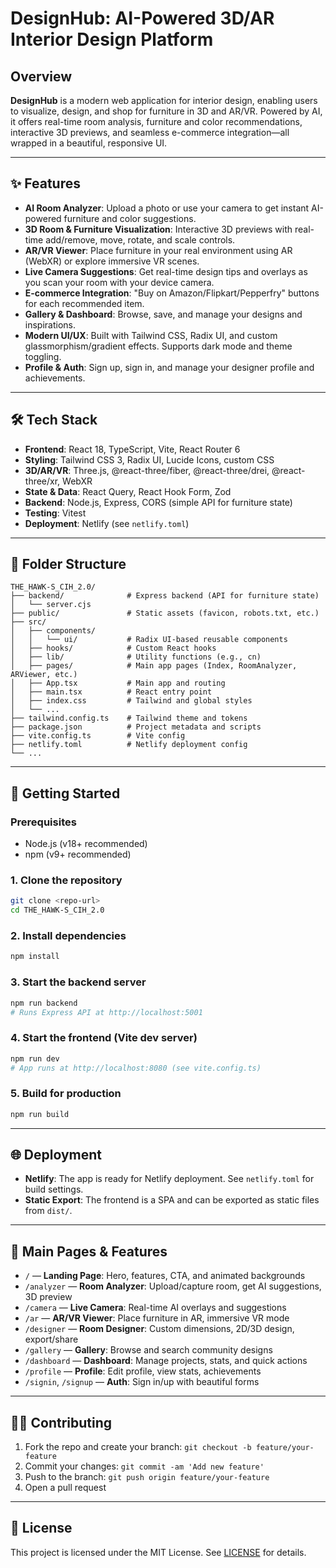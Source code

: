 # DesignHub: AI-Powered 3D/AR Interior Design Platform

## Overview

**DesignHub** is a modern web application for interior design, enabling users to visualize, design, and shop for furniture in 3D and AR/VR. Powered by AI, it offers real-time room analysis, furniture and color recommendations, interactive 3D previews, and seamless e-commerce integration—all wrapped in a beautiful, responsive UI.

---

## ✨ Features

- **AI Room Analyzer**: Upload a photo or use your camera to get instant AI-powered furniture and color suggestions.
- **3D Room & Furniture Visualization**: Interactive 3D previews with real-time add/remove, move, rotate, and scale controls.
- **AR/VR Viewer**: Place furniture in your real environment using AR (WebXR) or explore immersive VR scenes.
- **Live Camera Suggestions**: Get real-time design tips and overlays as you scan your room with your device camera.
- **E-commerce Integration**: "Buy on Amazon/Flipkart/Pepperfry" buttons for each recommended item.
- **Gallery & Dashboard**: Browse, save, and manage your designs and inspirations.
- **Modern UI/UX**: Built with Tailwind CSS, Radix UI, and custom glassmorphism/gradient effects. Supports dark mode and theme toggling.
- **Profile & Auth**: Sign up, sign in, and manage your designer profile and achievements.

---

## 🛠️ Tech Stack

- **Frontend**: React 18, TypeScript, Vite, React Router 6
- **Styling**: Tailwind CSS 3, Radix UI, Lucide Icons, custom CSS
- **3D/AR/VR**: Three.js, @react-three/fiber, @react-three/drei, @react-three/xr, WebXR
- **State & Data**: React Query, React Hook Form, Zod
- **Backend**: Node.js, Express, CORS (simple API for furniture state)
- **Testing**: Vitest
- **Deployment**: Netlify (see `netlify.toml`)

---

## 📁 Folder Structure

```
THE_HAWK-S_CIH_2.0/
├── backend/              # Express backend (API for furniture state)
│   └── server.cjs
├── public/               # Static assets (favicon, robots.txt, etc.)
├── src/
│   ├── components/
│   │   └── ui/           # Radix UI-based reusable components
│   ├── hooks/            # Custom React hooks
│   ├── lib/              # Utility functions (e.g., cn)
│   ├── pages/            # Main app pages (Index, RoomAnalyzer, ARViewer, etc.)
│   ├── App.tsx           # Main app and routing
│   ├── main.tsx          # React entry point
│   ├── index.css         # Tailwind and global styles
│   └── ...
├── tailwind.config.ts    # Tailwind theme and tokens
├── package.json          # Project metadata and scripts
├── vite.config.ts        # Vite config
├── netlify.toml          # Netlify deployment config
└── ...
```

---

## 🚀 Getting Started

### Prerequisites
- Node.js (v18+ recommended)
- npm (v9+ recommended)

### 1. Clone the repository
```bash
git clone <repo-url>
cd THE_HAWK-S_CIH_2.0
```

### 2. Install dependencies
```bash
npm install
```

### 3. Start the backend server
```bash
npm run backend
# Runs Express API at http://localhost:5001
```

### 4. Start the frontend (Vite dev server)
```bash
npm run dev
# App runs at http://localhost:8080 (see vite.config.ts)
```

### 5. Build for production
```bash
npm run build
```

---

## 🌐 Deployment

- **Netlify**: The app is ready for Netlify deployment. See `netlify.toml` for build settings.
- **Static Export**: The frontend is a SPA and can be exported as static files from `dist/`.

---

## 🧩 Main Pages & Features

- `/` — **Landing Page**: Hero, features, CTA, and animated backgrounds
- `/analyzer` — **Room Analyzer**: Upload/capture room, get AI suggestions, 3D preview
- `/camera` — **Live Camera**: Real-time AI overlays and suggestions
- `/ar` — **AR/VR Viewer**: Place furniture in AR, immersive VR mode
- `/designer` — **Room Designer**: Custom dimensions, 2D/3D design, export/share
- `/gallery` — **Gallery**: Browse and search community designs
- `/dashboard` — **Dashboard**: Manage projects, stats, and quick actions
- `/profile` — **Profile**: Edit profile, view stats, achievements
- `/signin`, `/signup` — **Auth**: Sign in/up with beautiful forms

---

## 🧑‍💻 Contributing

1. Fork the repo and create your branch: `git checkout -b feature/your-feature`
2. Commit your changes: `git commit -am 'Add new feature'`
3. Push to the branch: `git push origin feature/your-feature`
4. Open a pull request

---

## 📄 License

This project is licensed under the MIT License. See [LICENSE](LICENSE) for details. 